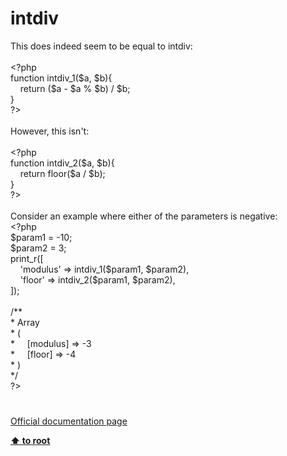# intdiv




<div class="phpcode"><span class="html">
This does indeed seem to be equal to intdiv:<br><br><span class="default">&lt;?php<br></span><span class="keyword">function </span><span class="default">intdiv_1</span><span class="keyword">(</span><span class="default">$a</span><span class="keyword">, </span><span class="default">$b</span><span class="keyword">){<br>&#xA0; &#xA0; return (</span><span class="default">$a </span><span class="keyword">- </span><span class="default">$a </span><span class="keyword">% </span><span class="default">$b</span><span class="keyword">) / </span><span class="default">$b</span><span class="keyword">;<br>}<br></span><span class="default">?&gt;<br></span><br>However, this isn&apos;t:<br><br><span class="default">&lt;?php<br></span><span class="keyword">function </span><span class="default">intdiv_2</span><span class="keyword">(</span><span class="default">$a</span><span class="keyword">, </span><span class="default">$b</span><span class="keyword">){<br>&#xA0; &#xA0; return </span><span class="default">floor</span><span class="keyword">(</span><span class="default">$a </span><span class="keyword">/ </span><span class="default">$b</span><span class="keyword">);<br>}<br></span><span class="default">?&gt;<br></span><br>Consider an example where either of the parameters is negative:<br><span class="default">&lt;?php<br>$param1 </span><span class="keyword">= -</span><span class="default">10</span><span class="keyword">;<br></span><span class="default">$param2 </span><span class="keyword">= </span><span class="default">3</span><span class="keyword">;<br></span><span class="default">print_r</span><span class="keyword">([<br>&#xA0; &#xA0; </span><span class="string">&apos;modulus&apos; </span><span class="keyword">=&gt; </span><span class="default">intdiv_1</span><span class="keyword">(</span><span class="default">$param1</span><span class="keyword">, </span><span class="default">$param2</span><span class="keyword">),<br>&#xA0; &#xA0; </span><span class="string">&apos;floor&apos; </span><span class="keyword">=&gt; </span><span class="default">intdiv_2</span><span class="keyword">(</span><span class="default">$param1</span><span class="keyword">, </span><span class="default">$param2</span><span class="keyword">),<br>]);<br><br></span><span class="comment">/**<br> * Array<br> * (<br> *&#xA0; &#xA0;&#xA0; [modulus] =&gt; -3<br> *&#xA0; &#xA0;&#xA0; [floor] =&gt; -4<br> * )<br> */<br></span><span class="default">?&gt;</span>
</span>
</div>
  

#

[Official documentation page](https://www.php.net/manual/en/function.intdiv.php)

**[⬆ to root](/)**